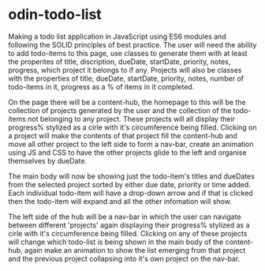 # odin-todo-list

Making a todo list application in JavaScript using ES6 modules and following the SOLID principles of best practice. 
The user will need the ability to add todo-items to this page, use classes to generate them with at least the properites of title, discription, dueDate, startDate, priority, notes, progress, which project it belongs to if any. 
Projects will also be classes with the properties of title, dueDate, startDate, priority, notes, number of todo-items in it, progress as a % of items in it completed. 


On the page there will be a content-hub, the homepage to this will be the collection of projects generated by the user and the collection of the todo-items not belonging to any project. These projects will all display their progress% stylized as a cirle with it's circumference being filled. Clicking on a project will make the contents of that project fill the content-hub and move all other project to the left side to form a nav-bar, create an animation using JS and CSS to have the other projects glide to the left and organise themselves by dueDate.


The main body will now be showing just the todo-item's titles and dueDates from the selected project sorted by either due date, priority or time added. Each individual todo-item will have a drop-down arrow and if that is clicked then the todo-item will expand and all the other infomation will show.


The left side of the hub will be a nav-bar in which the user can navigate between different 'projects' again displaying their progress% stylized as a cirle with it's circumference being filled. Clicking on any of these projects will change which todo-list is being shown in the main body of the content-hub, again make an animation to show the list emerging from that project and the previous project collapsing into it's own project on the nav-bar.
